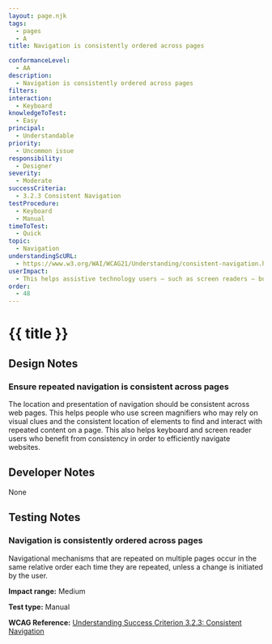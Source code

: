 ```yaml
---
layout: page.njk
tags:
  - pages
  - A
title: Navigation is consistently ordered across pages

conformanceLevel:
  - AA
description:
  - Navigation is consistently ordered across pages
filters:
interaction:
  - Keyboard
knowledgeToTest:
  - Easy
principal:
  - Understandable
priority:
  - Uncommon issue
responsibility:
  - Designer
severity:
  - Moderate
successCriteria:
  - 3.2.3 Consistent Navigation
testProcedure:
  - Keyboard
  - Manual
timeToTest:
  - Quick
topic:
  - Navigation
understandingScURL:
  - https://www.w3.org/WAI/WCAG21/Understanding/consistent-navigation.html
userImpact:
  - This helps assistive technology users – such as screen readers – build up a picture of the page and more easily navigate around a service
order:
  - 48
---
```


# {{ title }}

## Design Notes

### Ensure repeated navigation is consistent across pages

The location and presentation of navigation should be consistent across web pages. This helps people who use screen magnifiers who may rely on visual clues and the consistent location of elements to find and interact with repeated content on a page. This also helps keyboard and screen reader users who benefit from consistency in order to efficiently navigate websites.

## Developer Notes

None

## Testing Notes

### Navigation is consistently ordered across pages

Navigational mechanisms that are repeated on multiple pages occur in the same relative order each time they are repeated, unless a change is initiated by the user.

**Impact range:** Medium

**Test type:** Manual

**WCAG Reference:** [Understanding Success Criterion 3.2.3: Consistent Navigation](https://www.w3.org/WAI/WCAG21/Understanding/consistent-navigation)
